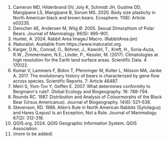 1. Cameron MD, Hilderbrand GV, Joly K, Schmidt JH, Gustine DD, Mangipane LS, Mangipane B, Sorum MS. 2020. Body size plasticity in North American black and brown bears. Ecosphere. 11(8): Article e03235.  
2. Derocher AE, Andersen M, Wiig Ø. 2005. Sexual Dimorphism of Polar Bears. Journal of Mammalogy. 86(5): 895–901.  
3. H﻿unter, A. 2024. Rabbit Area ImageJ Macro. (RabbitArea.ijm)  
4. iNaturalist. Available from https://ww﻿w.inaturalist.org.  
5. Karger, D.N., Conrad, O., Böhner, J., Kawohl, T., Kreft, H., Soria-Auza, R.W., Zimmermann, N.E., Linder, P., Kessler, M. (2017). Climatologies at high resolution for the Earth land surface areas. Scientific Data. 4 170122.  
6. Kumar V, Lammers F, Bidon T, Pfenninger M, Kolter L, Nilsson MA, Janke A. 2017. The evolutionary history of bears is characterized by gene flow across species. Scientific Reports. 7: Article 46487.  
7. Meiri S, Yom-Tov Y, Geffen E. 2007. What determines conformity to Bergmann's rule?. Global Ecology and Biogeography. 16: 788-794.  
8. Rounds RC. 1987. Distribution and Analysis of Colourmorphs of the Black Bear (Ursus Americanus). Journal of Biogeography. 14(6): 521–538.  
9. Stevenson, RD. 1986. Allen’s Rule in North American Rabbits (Sylvilagus) and Hares (Lepus) Is an Exception, Not a Rule. Journal of Mammalogy. 67(2): 312–316.  
10. QGIS.org, 2024. QGIS Geographic Information System. QGIS Association.
11. (more to be added)
